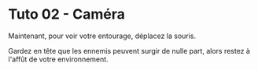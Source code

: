 # Tuto 02 - Caméra

Maintenant, pour voir votre entourage, déplacez la souris.

Gardez en tête que les ennemis peuvent surgir de nulle part, alors restez à l'affût de votre environnement.
